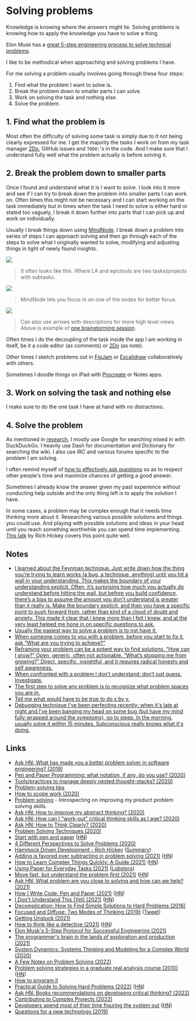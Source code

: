 # Solving problems

Knowledge is knowing where the answers might lie. Solving problems is knowing how to apply the knowledge you have to solve a thing.

Elon Musk has a [great 5-step engineering process to solve technical problems](https://twitter.com/jeff_weinstein/status/1454518683653459968).

I like to be methodical when approaching and solving problems I have.

For me solving a problem usually involves going through these four steps:

1. Find what the problem I want to solve is.
2. Break the problem down to smaller parts I can solve.
3. Work on solving the task and nothing else.
4. Solve the problem.

## 1. Find what the problem is

Most often the difficulty of solving some task is simply due to it not being clearly expressed for me. I get the majority the tasks I work on from my task manager [2Do](../macOS/apps/2do.md), GitHub issues and `TODO:`'s in the code. And I make sure that I understand fully well what the problem actually is before solving it.

## 2. Break the problem down to smaller parts

Once I found and understand what it is I want to solve. I look into it more and see if I can try to break down the problem into smaller parts I can work on. Often times this might not be necessary and I can start working on the task immediately but in times when the task I need to solve is either hard or stated too vaguely, I break it down further into parts that I can pick up and work on individually.

Usually I break things down using [MindNode](../macOS/apps/mindnode.md). I break down a problem into series of steps I can approach solving and then go through each of the steps to solve what I originally wanted to solve, modifying and adjusting things in light of newly found insights.

![](https://i.imgur.com/0HFwEZy.png)

> It often looks like this. Where LA and epictools are two tasks/projects with subtasks.

![](https://i.imgur.com/uzauKKU.png)

> MindNode lets you focus in on one of the nodes for better focus.

![](https://i.imgur.com/L5ueCNB.png)

> Can also use arrows with descriptions for more high level views. Above is example of [one brainstorming session](https://youtu.be/sB0DWq3PTDk).

Often times I do the decoupling of the task inside the app I am working in itself, be it a code editor (as comments) or [2Do](../macOS/apps/2do.md) (as note).

Other times I sketch problems out in [FigJam](https://www.figma.com/figjam/) or [Excalidraw](https://excalidraw.com/) collaboratively with others.

Sometimes I doodle things on iPad with [Procreate](https://procreate.art/) or Notes apps.

## 3. Work on solving the task and nothing else

I make sure to do the one task I have at hand with no distractions.

## 4. Solve the problem

As mentioned in [research](research.md), I mostly use Google for searching mixed in with DuckDuckGo. I heavily use Dash for documentation and Dictionary for searching the wiki. I also use IRC and various forums specific to the problem I am solving.

I often remind myself of [how to effectively ask questions](asking-questions.md) so as to respect other people's time and maximize chances of getting a good answer.

Sometimes I already know the answer given my past experience without conducting help outside and the only thing left is to apply the solution I have.

In some cases, a problem may be complex enough that it needs time thinking more about it. Researching various possible solutions and things you could use. And playing with possible solutions and ideas in your head until you reach something worthwhile you can spend time implementing. [This talk](https://www.youtube.com/watch?v=f84n5oFoZBc) by Rich Hickey covers this point quite well.

## Notes

- [I learned about the Feynman technique. Just write down how the thing you’re trying to learn works (a bug, a technique, anything) until you hit a wall in your understanding. This makes the boundary of your understanding explicit. Often, it’s surprising how much you actually do understand before hitting the wall, but before you build confidence, there’s a bias to assume the amount you don’t understand is greater than it really is. Make the boundary explicit, and then you have a specific point to push forward from, rather than kind of a cloud of doubt and anxiety. This made it clear that I knew more than I felt I knew, and at the very least helped me hone in on specific questions to ask.](https://lobste.rs/s/x1kzuw/what_tools_made_you_better_programmer)
- [Usually the easiest way to solve a problem is to not have it.](https://twitter.com/grhmc/status/1376148802428665861)
- [When someone comes to you with a problem, before you start to fix it, ask “What are you trying to achieve?”](https://twitter.com/kyleshevlin/status/1387050277199486984)
- [Reframing your problem can be a potent way to find solutions. “How can I grow?” Open, generic, often not actionable. “What’s stopping me from growing?” Direct, specific, insightful, and it requires radical honesty and self awareness.](https://twitter.com/linuz90/status/1434488113015963650)
- [When confronted with a problem I don’t understand: don’t just guess. Investigate.](https://twitter.com/optshiftk/status/1449031889096830977)
- [The first step to solve any problem is to recognize what problem spaces you are in.](https://twitter.com/rakyll/status/1455986549288439812)
- [Tell me what would have to be true to do x by y.](https://twitter.com/Austen/status/1510003537152937985)
- [Debugging technique I've been perfecting recently: when it's late at night and I've been banging my head on some bug (but have my mind fully wrapped around the symptoms), go to sleep. In the morning, usually solve it within 15 minutes. Subconscious really knows what it's doing.](https://twitter.com/gdb/status/1516526650216751106)

## Links

- [Ask HN: What has made you a better problem solver in software engineering? (2019)](https://news.ycombinator.com/item?id=21659537)
- [Pen and Paper Programming: what notation, if any, do you use? (2020)](https://lobste.rs/s/qe1ac6/pen_paper_programming_what_notation_if)
- [Tools/practices to manage deeply nested thought-stacks? (2020)](https://lobste.rs/s/ka2diu/tools_practices_manage_deeply_nested)
- [Problem-solving tips](https://twitter.com/3blue1brown/status/1264221747391328256)
- [How to scope work (2020)](https://highgrowthengineering.substack.com/p/how-to-scope-work-)
- [Problem solving](https://www.alexkehayias.com/essays/problem-solving/) - Introspecting on improving my product problem solving skills.
- [Ask HN: How to improve my abstract thinking? (2020)](https://news.ycombinator.com/item?id=23675370)
- [Ask HN: How can I “work-out” critical thinking skills as I age? (2020)](https://news.ycombinator.com/item?id=24025759)
- [Ask HN: How to Think Clearly? (2020)](https://news.ycombinator.com/item?id=24892599)
- [Problem Solving Techniques (2020)](https://denvaar.github.io/articles/problem_solving_example.html)
- [Start with pen and paper](https://sethetter.com/posts/start-with-pen-and-paper/) ([HN](https://news.ycombinator.com/item?id=25031483))
- [4 Different Perspectives to Solve Problems (2020)](https://neilkakkar.com/different-perspectives-to-solve-problems.html)
- [Hammock Driven Development - Rich Hickey](https://www.youtube.com/watch?v=f84n5oFoZBc) ([Summary](https://twitter.com/philipcdavis/status/1379554692137558019))
- [Adding is favored over subtracting in problem solving (2021)](https://www.nature.com/articles/d41586-021-00592-0) ([HN](https://news.ycombinator.com/item?id=26727878))
- [How to Learn Complex Things Quickly: A Guide (2021)](https://product.hubspot.com/blog/how-to-learn-complex-things-quickly) ([HN](https://news.ycombinator.com/item?id=26738708))
- [Using Paper for Everyday Tasks (2021)](https://christine.website/blog/gtd-on-paper-2021-06-13) ([Lobsters](https://lobste.rs/s/uwuvx3/using_paper_for_everyday_tasks))
- [Move fast, but understand the problem first (2021)](https://jacobobryant.com/blog/understand/) ([HN](https://news.ycombinator.com/item?id=27691586))
- [Ask HN: What problem are you close to solving and how can we help? (2021)](https://news.ycombinator.com/item?id=28344952)
- [How I Write Code: Pen and Paper (2021)](https://noteflakes.com/articles/2021-09-02-how-i-write-code-pen-paper) ([HN](https://news.ycombinator.com/item?id=28390430))
- [I Don't Understand This (Yet) (2021)](https://www.iamjonas.me/2021/08/i-dont-understand-this-yet.html) ([HN](https://news.ycombinator.com/item?id=28745598))
- [Decomplication: How to Find Simple Solutions to Hard Problems (2016)](https://www.nateliason.com/blog/decomplication)
- [Focused and Diffuse: Two Modes of Thinking (2019)](https://fs.blog/2019/10/focused-diffuse-thinking/) ([Tweet](https://twitter.com/housecor/status/1449731674800013319))
- [Getting Unstuck (2021)](https://www.kevinlondon.com/2021/10/14/asking-for-help.html)
- [How to think like a detective (2021)](https://psyche.co/guides/how-to-solve-problems-by-thinking-like-a-detective) ([HN](https://news.ycombinator.com/item?id=28902211))
- [Elon Musk's 5-Step Protocol for Successful Engineering (2021)](https://insideevs.com/news/526954/elon-musk-5-steps-success/)
- [The programmer's brain in the lands of exploration and production (2021)](http://veekaybee.github.io/2021/11/07/typed-pipe/)
- [System Dynamics: Systems Thinking and Modeling for a Complex World (2020)](https://www.youtube.com/watch?v=o-Yp8A7BPE8)
- [A Few Notes on Problem Solving (2022)](https://jeremymikkola.com/posts/2022_01_01_a_few_notes_on_problem_solving.html)
- [Problem solving strategies in a graduate real analysis course (2010)](https://terrytao.wordpress.com/2010/10/21/245a-problem-solving-strategies/) ([HN](https://news.ycombinator.com/item?id=29899156))
- [How to program it](https://www.cs.kent.ac.uk/people/staff/sjt/Haskell_craft/HowToProgIt.html)
- [Practical Guide to Solving Hard Problems (2022)](https://praeclarum.org/2022/02/19/hard-problems.html) ([HN](https://news.ycombinator.com/item?id=30489354))
- [Ask HN: Books recommendations on developing critical thinking? (2022)](https://news.ycombinator.com/item?id=30542411)
- [Contributing to Complex Projects (2022)](https://mitchellh.com/writing/contributing-to-complex-projects)
- [Developers spend most of their time figuring the system out](https://lepiter.io/feenk/developers-spend-most-of-their-time-figuri-9q25taswlbzjc5rsufndeu0py/) ([HN](https://news.ycombinator.com/item?id=30858311))
- [Questions for a new technology (2019)](https://kellanem.com/notes/new-tech)